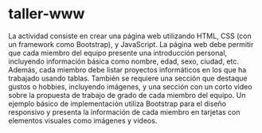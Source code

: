 # taller-www
La actividad consiste en crear una página web utilizando HTML, CSS (con un framework como Bootstrap), y JavaScript. 
La página web debe permitir que cada miembro del equipo presente una introducción personal, incluyendo información básica como nombre, edad, sexo, ciudad, etc. 
Además, cada miembro debe listar proyectos informáticos en los que ha trabajado usando tablas. También se requiere una sección que destaque gustos o hobbies, incluyendo imágenes, 
y una sección con un corto video sobre la propuesta de trabajo de grado de cada miembro del equipo. Un ejemplo básico de implementación utiliza Bootstrap para el diseño responsivo y presenta 
la información de cada miembro en tarjetas con elementos visuales como imágenes y videos.
